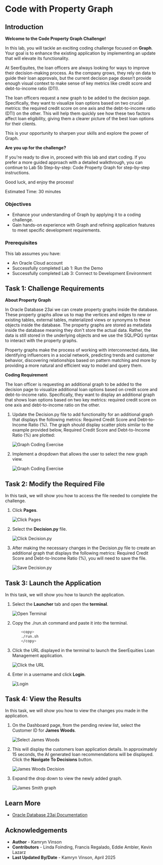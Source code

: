 # Code with Property Graph

## Introduction

**Welcome to the Code Property Graph Challenge!**

In this lab, you will tackle an exciting coding challenge focused on **Graph**. Your goal is to enhance the existing application by implementing an update that will elevate its functionality. 

At SeerEquites, the loan officers are always looking for ways to improve their decision-making process. As the company grows, they rely on data to guide their loan approvals, but the current decision page doesn’t provide enough visual context to make sense of key metrics like credit score and debt-to-income ratio (DTI).

The loan officers request a new graph to be added to the decision page. Specifically, they want to visualize loan options based on two crucial metrics: the required credit score on one axis and the debt-to-income ratio (DTI) on the other. This will help them quickly see how these two factors affect loan eligibility, giving them a clearer picture of the best loan options for their clients.

This is your opportunity to sharpen your skills and explore the power of Graph. 

**Are you up for the challenge?**

If you're ready to dive in, proceed with this lab and start coding. If you prefer a more guided approach with a detailed walkthrough, you can continue to Lab 5b Step-by-step: Code Property Graph for step-by-step instructions.

Good luck, and enjoy the process!

Estimated Time: 30 minutes

### Objectives
* Enhance your understanding of Graph by applying it to a coding challenge.
* Gain hands-on experience with Graph and refining application features to meet specific development requirements.


### Prerequisites

This lab assumes you have:
* An Oracle Cloud account
* Successfully completed Lab 1: Run the Demo
* Successfully completed Lab 3: Connect to Development Environment

## Task 1: Challenge Requirements 

**About Property Graph**

In Oracle Database 23ai we can create property graphs inside the database. These property graphs allow us to map the vertices and edges to new or existing tables, external tables, materialized views or synonyms to these objects inside the database. The property graphs are stored as metadata inside the database meaning they don't store the actual data. Rather, the data is still stored in the underlying objects and we use the SQL/PQG syntax to interact with the property graphs.

Property graphs make the process of working with interconnected data, like identifying influencers in a social network, predicting trends and customer behavior, discovering relationships based on pattern matching and more by providing a more natural and efficient way to model and query them.

**Coding Requirement**

The loan officer is requesting an additional graph to be added to the decision page to visualize additional loan options based on credit score and debt-to-income ratio. Specifically, they want to display an additional graph that shows loan options based on two key metrics: required credit score on one axis and debt-to-income ratio on the other.

1. Update the Decision.py file to add functionality for an additional graph that displays the following metrics: Required Credit Score and Debt-to-Income Ratio (%). The graph should display scatter plots similar to the example provided below, Required Credit Score and Debt-to-Income Ratio (%) are plotted:

    ![Graph Coding Exercise](./images/graph-exercise.png " ")

2. Implement a dropdown that allows the user to select the new graph view.

    ![Graph Coding Exercise](./images/graph-dropdown.png " ")

## Task 2: Modify the Required File

In this task, we will show you how to access the file needed to complete the challenge.

1. Click **Pages**.

    ![Click Pages](./images/click-pages.png " ")

2. Select the **Decision.py** file.

    ![Click Decision.py](./images/decision-py.png " ")

3. After making the necessary changes in the Decision.py file to create an additional graph that displays the following metrics: Required Credit Score and Debt-to-Income Ratio (%), you will need to save the file.

    ![Save Decision.py](./images/save-decision-py.png " ")

## Task 3: Launch the Application

In this task, we will show you how to launch the application.

1. Select the **Launcher** tab and open the **terminal**.

    ![Open Terminal](./images/open-terminal.png " ")

2. Copy the ./run.sh command and paste it into the terminal.

    ````bash
        <copy>
        ./run.sh
        </copy>
    ````

3. Click the URL displayed in the terminal to launch the SeerEquities Loan Management application.

    ![Click the URL](./images/click-url.png " ")

4. Enter in a username and click **Login**.

    ![Login](./images/login.png " ")

## Task 4: View the Results

In this task, we will show you how to view the changes you made in the application.

1. On the Dashboard page, from the pending review list, select the Customer ID for **James Woods**.

    ![Select James Woods](./images/james-woods.png " ")

2. This will display the customers loan application details. In approximately 15 seconds, the AI generated loan recommendations will be displayed. Click the **Navigate To Decisions** button.

    ![James Woods Decision](./images/james-woods-decision.png " ")

3. Expand the drop down to view the newly added graph.

    ![James Smith graph](./images/james-woods-graph.png " ")

## Learn More

* [Oracle Database 23ai Documentation](https://docs.oracle.com/en/database/oracle/oracle-database/23/)

## Acknowledgements
* **Author** - Kamryn Vinson
* **Contributors** -  Linda Foinding, Francis Regalado, Eddie Ambler, Kevin Lazarz
* **Last Updated By/Date** - Kamryn Vinson, April 2025
